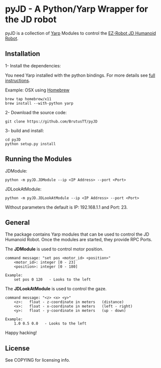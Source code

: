 # pyJD - A Python/Yarp Wrapper for the JD robot

pyJD is a collection of [Yarp](https://github.com/robotology/yarp) Modules to control the 
[EZ-Robot JD Humanoid Robot](https://www.google.de/#q=EZ-Robot+JD+Humanoid+Robot). 

## Installation

1- Install the dependencies:

You need Yarp installed with the python bindings. For more details see 
[full instructions](http://wiki.icub.org/yarpdoc/install.html).

Example: OSX using [Homebrew](http://brew.sh)

    brew tap homebrew/x11
    brew install --with-python yarp


2- Download the source code: 

    git clone https://github.com/BrutusTT/pyJD

3- build and install:

    cd pyJD
    python setup.py install


## Running the Modules

JDModule:

    python -m pyJD.JDModule --ip <IP Address> --port <Port>


JDLookAtModule:

    python -m pyJD.JDLookAtModule --ip <IP Address> --port <Port>

Without parameters the default is IP: 192.168.1.1 and Port: 23.


## General

The package contains Yarp modules that can be used to control the JD Humanoid Robot. Once the 
modules are started, they provide RPC Ports.

The **JDModule** is used to control motor position.

    command message: "set pos <motor_id> <position>"
        <motor_id>: integer [0 - 23]
        <position>: integer [0 - 180]

    Example:
        set pos 0 120   - Looks to the left

The **JDLookAtModule** is used to control the gaze.

    command message: "<z> <x> <y>"
        <z>:   float - z-coordinate in meters   (distance)
        <x>:   float - x-coordinate in meters   (left - right)
        <y>:   float - y-coordinate in meters   (up - down)

    Example:
        1.0 0.5 0.0   - Looks to the left




Happy hacking!

## License

See COPYING for licensing info.
